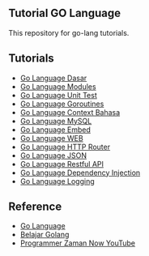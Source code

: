 ## Tutorial GO Language
This repository for go-lang tutorials.

## Tutorials
- [Go Language Dasar](https://github.com/gusrylmubarok/learn-go-lang-demo/tree/main/go-basic)
- [Go Language Modules](https://github.com/gusrylmubarok/learn-go-lang-demo/tree/main/go-modules)
- [Go Language Unit Test]()
- [Go Language Goroutines]()
- [Go Language Context Bahasa]()
- [Go Language MySQL]()
- [Go Language Embed]()
- [Go Language WEB]()
- [Go Language HTTP Router]()
- [Go Language JSON]()
- [Go Language Restful API]()
- [Go Language Dependency Injection]()
- [Go Language Logging]()

## Reference
- [Go Language](https://go.dev/doc/)
- [Belajar Golang](https://dasarpemrogramangolang.novalagung.com/1-berkenalan-dengan-golang.html)
- [Programmer Zaman Now YouTube](https://www.youtube.com/playlist?list=PL-CtdCApEFH-0i9dzMzLw6FKVrFWv3QvQ) 
